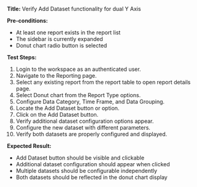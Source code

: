 **Title:** Verify Add Dataset functionality for dual Y Axis

**Pre-conditions:**
* At least one report exists in the report list
* The sidebar is currently expanded
* Donut chart radio button is selected

**Test Steps:**
1. Login to the workspace as an authenticated user.
2. Navigate to the Reporting page.
3. Select any existing report from the report table to open report details page.
4. Select Donut chart from the Report Type options.
5. Configure Data Category, Time Frame, and Data Grouping.
6. Locate the Add Dataset button or option.
7. Click on the Add Dataset button.
8. Verify additional dataset configuration options appear.
9. Configure the new dataset with different parameters.
10. Verify both datasets are properly configured and displayed.

**Expected Result:**
* Add Dataset button should be visible and clickable
* Additional dataset configuration should appear when clicked
* Multiple datasets should be configurable independently
* Both datasets should be reflected in the donut chart display